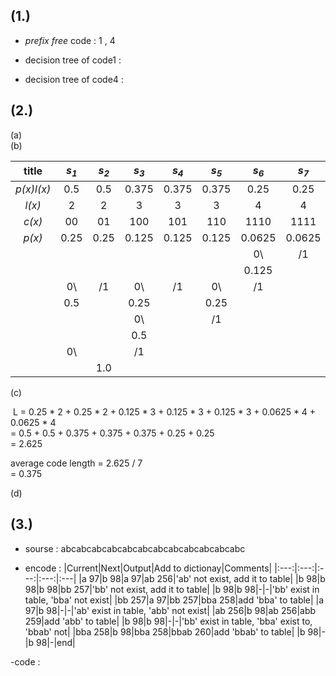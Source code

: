 ## (1.)
  -  _prefix free_ code : 1 , 4 <br>
   
   - decision tree of code1 :<br>
   
   - decision tree of code4 :<br>

## (2.)

  (a)<br>
  (b)

  |title|_s<sub>1</sub>_|_s<sub>2</sub>_|_s<sub>3</sub>_|_s<sub>4</sub>_|_s<sub>5</sub>_|_s<sub>6</sub>_|_s<sub>7</sub>_|
  |:---:|:---:|:---:|:---:|:---:|:---:|:---:|:---:|
  |_p(x)l(x)_|0.5|0.5|0.375|0.375|0.375|0.25|0.25|
  |_l(x)_|2|2|3|3|3|4|4|
  |_c(x)_|00|01|100|101|110|1110|1111|
  |_p(x)_|0.25|0.25|0.125|0.125|0.125|0.0625|0.0625|
  |      |     |     |     |     |     |  0\ | /1  |
  |      |     |     |     |     |     |0.125|     |
  |      |  0\ | /1  |  0\ | /1  |  0\ | /1  |     |
  |      | 0.5 |     | 0.25|     | 0.25|     |     |
  |      |     |     |  0\ |     |  /1 |     |     |
  |      |     |     | 0.5 |     |     |     |     |
  |      |  0\ |     | /1  |     |     |     |     |
  |      |     | 1.0 |     |     |     |     |     |

  (c) <br>
  
  L = 0.25 * 2 + 0.25 * 2 + 0.125 * 3 + 0.125 * 3 + 0.125 * 3 + 0.0625 * 4 + 0.0625 * 4 <br>
      = 0.5 + 0.5 + 0.375 + 0.375 + 0.375 + 0.25 + 0.25 <br>
      = 2.625<br>
      
  average code length = 2.625 / 7 <br>
                      = 0.375 <br>

  (d)<br>
  
  

## (3.)

- sourse : abcabcabcabcabcabcabcabcabcabcabcabc <br>

- encode : 
|Current|Next|Output|Add to dictionay|Comments|
|:---:|:---:|:---:|:---:|:---|
|a 97|b 98|a 97|ab 256|'ab' not exist, add it to table|
|b 98|b 98|b 98|bb 257|'bb' not exist, add it to table|
|b 98|b 98|-|-|'bb' exist in table, 'bba' not exist|
|bb 257|a 97|bb 257|bba 258|add 'bba' to table|
|a 97|b 98|-|-|'ab' exist in table, 'abb' not exist|
|ab 256|b 98|ab 256|abb 259|add 'abb' to table|
|b 98|b 98|-|-|'bb' exist in table, 'bba' exist to, 'bbab' not|
|bba 258|b 98|bba 258|bbab 260|add 'bbab' to table|
|b 98|-|b 98|-|end|

-code :













